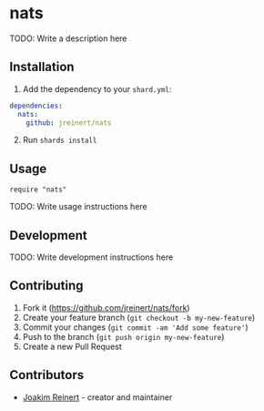 # nats

TODO: Write a description here

## Installation

1. Add the dependency to your `shard.yml`:
```yaml
dependencies:
  nats:
    github: jreinert/nats
```
2. Run `shards install`

## Usage

```crystal
require "nats"
```

TODO: Write usage instructions here

## Development

TODO: Write development instructions here

## Contributing

1. Fork it (<https://github.com/jreinert/nats/fork>)
2. Create your feature branch (`git checkout -b my-new-feature`)
3. Commit your changes (`git commit -am 'Add some feature'`)
4. Push to the branch (`git push origin my-new-feature`)
5. Create a new Pull Request

## Contributors

- [Joakim Reinert](https://github.com/jreinert) - creator and maintainer
